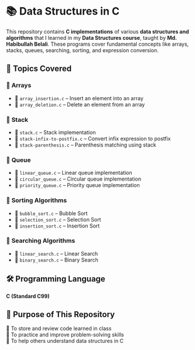 # 📚 Data Structures in C  

This repository contains **C implementations** of various **data structures and algorithms** that I learned in my **Data Structures course**, taught by **Md. Habibullah Belali**. These programs cover fundamental concepts like arrays, stacks, queues, searching, sorting, and expression conversion.  

## 📖 Topics Covered  

### 🔹 **Arrays**  
- 📂 `array_insertion.c` – Insert an element into an array  
- 📂 `array_deletion.c` – Delete an element from an array  

### 🔹 **Stack**  
- 📂 `stack.c` – Stack implementation  
- 📂 `stack-infix-to-postfix.c` – Convert infix expression to postfix  
- 📂 `stack-parenthesis.c` – Parenthesis matching using stack  

### 🔹 **Queue**  
- 📂 `linear_queue.c` – Linear queue implementation  
- 📂 `circular_queue.c` – Circular queue implementation  
- 📂 `priority_queue.c` – Priority queue implementation  

### 🔹 **Sorting Algorithms**  
- 📂 `bubble_sort.c` – Bubble Sort  
- 📂 `selection_sort.c` – Selection Sort  
- 📂 `insertion_sort.c` – Insertion Sort  

### 🔹 **Searching Algorithms**  
- 📂 `linear_search.c` – Linear Search  
- 📂 `binary_search.c` – Binary Search  

## 🛠️ Programming Language  
**C (Standard C99)**  

## 🚀 Purpose of This Repository  
📌 To store and review code learned in class  
📌 To practice and improve problem-solving skills  
📌 To help others understand data structures in C  


